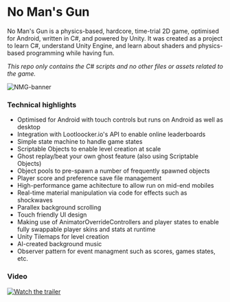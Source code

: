 # No Man's Gun

No Man's Gun is a physics-based, hardcore, time-trial 2D game, optimised for Android, written in C#, and powered by Unity. It was created as a project to learn C#, understand Unity Engine, and learn about shaders and physics-based programming while having fun.

_This repo only contains the C# scripts and no other files or assets related to the game._

![NMG-banner](https://user-images.githubusercontent.com/120580433/216371192-02eadda6-0416-472d-9c5f-010481841832.png)

### Technical highlights
+ Optimised for Android with touch controls but runs on Android as well as desktop
+ Integration with Lootloocker.io's API to enable online leaderboards
+ Simple state machine to handle game states
+ Scriptable Objects to enable level creation at scale
+ Ghost replay/beat your own ghost feature (also using Scriptable Objects)
+ Object pools to pre-spawn a number of frequently spawned objects
+ Player score and preference save file management
+ High-performance game achitecture to allow run on mid-end mobiles
+ Real-time material manipulation via code for effects such as shockwaves
+ Parallex background scrolling
+ Touch friendly UI design
+ Making use of AnimatorOverrideControllers and player states to enable fully swappable player skins and stats at runtime
+ Unity Tilemaps for level creation
+ AI-created background music
+ Observer pattern for event managment such as scores, games states, etc.

### Video
[![Watch the trailer](https://user-images.githubusercontent.com/120580433/216363268-30cf6b87-95e2-47fb-9e94-8bf701a489dc.png)](https://youtu.be/zf1ry9p83d4)
